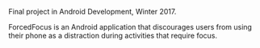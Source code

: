 Final project in Android Development, Winter 2017.

ForcedFocus is an Android application that discourages users from using their phone as a distraction during activities that require focus.
